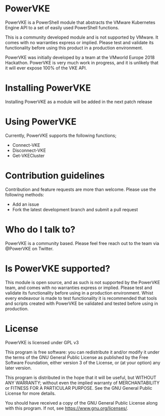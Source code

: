 # PowerVKE

PowerVKE is a PowerShell module that abstracts the VMware Kubernetes Engine API to a set of easily used PowerShell functions. 

This is a community developed module and is not supported by VMware. It comes with no warranties express or implied. Please test and validate its functionality before using this product in a production environment.

PowerVKE was initially developed by a team at the VMworld Europe 2018 Hackathon. PowerVKE is very much work in progress, and it is unlikely that it will ever expose 100% of the VKE API. 

# Installing PowerVKE

Installing PowerVKE as a module will be added in the next patch release 

# Using PowerVKE

Currently, PowerVKE supports the following functions;
* Connect-VKE
* Disconnect-VKE
* Get-VKECluster

# Contribution guidelines

Contribution and feature requests are more than welcome. Please use the following methods:

* Add an issue
* Fork the latest development branch and submit a pull request

# Who do I talk to?

PowerVKE is a community based. Please feel free reach out to the team via @PowerVKE on Twitter.

# Is PowerVKE supported?

This module is open source, and as such is not supported by the PowerVKE team, and comes with no warranties express or implied. Please test and validate its functionality before using in a production environment.
Whist every endeavour is made to test functionality it is recommended that tools and scripts created with PowerVKE be validated and tested before using in production.

# License

PowerVKE is licensed under GPL v3

This program is free software: you can redistribute it and/or modify it under the terms of the GNU General Public License as published by the Free Software Foundation, either version 3 of the License, or (at your option) any later version.

This program is distributed in the hope that it will be useful, but WITHOUT ANY WARRANTY; without even the implied warranty of MERCHANTABILITY or FITNESS FOR A PARTICULAR PURPOSE.  See the GNU General Public License for more details.

You should have received a copy of the GNU General Public License
along with this program.  If not, see <https://www.gnu.org/licenses/>.
